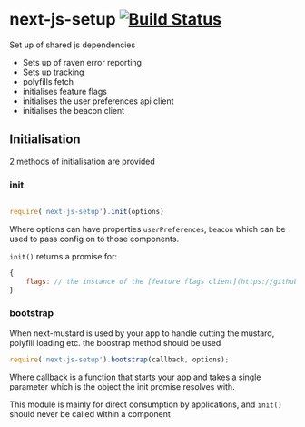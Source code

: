 # next-js-setup [![Build Status](https://travis-ci.org/Financial-Times/next-js-setup.svg?branch=js)](https://travis-ci.org/Financial-Times/next-js-setup)

Set up of shared js dependencies

 - Sets up of raven error reporting
 - Sets up tracking
 - polyfills fetch
 - initialises feature flags
 - initialises the user preferences api client
 - initialises the beacon client


## Initialisation

2 methods of initialisation are provided

### init
 ```js

 require('next-js-setup').init(options)

 ```

Where options can have properties `userPreferences`, `beacon` which can be used to pass config on to those components.

`init()` returns a promise for:

```javascript
{
	flags: // the instance of the [feature flags client](https://github.com/Financial-Times/next-feature-flags-client) in use by the client side code
}
```

### bootstrap

When next-mustard is used by your app to handle cutting the mustard, polyfill loading etc. the boostrap method should be used

```js
require('next-js-setup').bootstrap(callback, options);
```

Where callback is a function that starts your app and takes a single parameter which is the object the init promise resolves with.


This module is mainly for direct consumption by applications, and `init()` should never be called within a component
